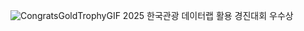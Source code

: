 ![CongratsGoldTrophyGIF](https://github.com/user-attachments/assets/1fe07fee-2799-41b9-94a0-53c767c425a4)
2025 한국관광 데이터랩 활용 경진대회 우수상
